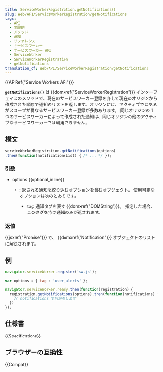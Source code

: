 ```yaml
---
title: ServiceWorkerRegistration.getNotifications()
slug: Web/API/ServiceWorkerRegistration/getNotifications
tags:
  - API
  - 実験的
  - メソッド
  - 通知
  - リファレンス
  - サービスワーカー
  - サービスワーカー API
  - ServiceWorker
  - ServiceWorkerRegistration
  - getNotifications
translation_of: Web/API/ServiceWorkerRegistration/getNotifications
---
```

{{APIRef("Service Workers API")}}

**`getNotifications()`** は {{domxref("ServiceWorkerRegistration")}} インターフェイスのメソッドで、現在のサービスワーカー登録を介して現在のオリジンから作成された順序で通知のリストを返します。オリジンには、アクティブではあるがスコープが異なるサービスワーカー登録が多数あります。 同じオリジンの 1 つのサービスワーカーによって作成された通知は、同じオリジンの他のアクティブなサービスワーカーでは利用できません。

## 構文

```js
serviceWorkerRegistration.getNotifications(options)
.then(function(notificationsList) { /* ... */ });
```

### 引数

- options {{optional_inline}}

  - : 返される通知を絞り込むオプションを含むオブジェクト。 使用可能なオプションは次のとおりです。

    - `tag`: 通知タグを表す {{domxref("DOMString")}}。 指定した場合、このタグを持つ通知のみが返されます。

### 返値

{{jsxref("Promise")}} で、 {{domxref("Notification")}} オブジェクトのリストに解決されます。

## 例

```js
navigator.serviceWorker.register('sw.js');

var options = { tag : 'user_alerts' };

navigator.serviceWorker.ready.then(function(registration) {
  registration.getNotifications(options).then(function(notifications) {
    // notifications で何かをします
  })
});
```

## 仕様書

{{Specifications}}

## ブラウザーの互換性

{{Compat}}
